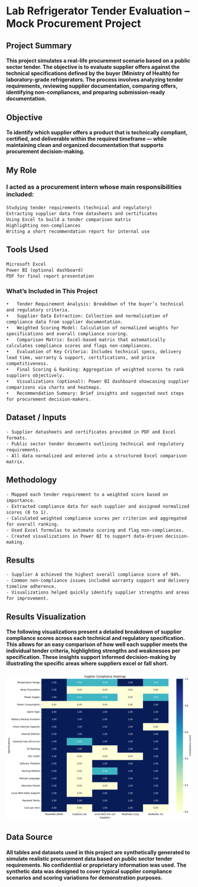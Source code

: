 # Lab Refrigerator Tender Evaluation – Mock Procurement Project

## Project Summary
#### This project simulates a real-life procurement scenario based on a public sector tender. The objective is to evaluate supplier offers against the technical specifications defined by the buyer (Ministry of Health) for laboratory-grade refrigerators. The process involves analyzing tender requirements, reviewing supplier documentation, comparing offers, identifying non-compliances, and preparing submission-ready documentation.

## Objective
#### To identify which supplier offers a product that is technically compliant, certified, and deliverable within the required timeframe — while maintaining clean and organized documentation that supports procurement decision-making.

## My Role

### I acted as a procurement intern whose main responsibilities included:

    Studying tender requirements (technical and regulatory)
    Extracting supplier data from datasheets and certificates
    Using Excel to build a tender comparison matrix
    Highlighting non-compliances
    Writing a short recommendation report for internal use


## Tools Used

    Microsoft Excel
    Power BI (optional dashboard)
    PDF for final report presentation

### What’s Included in This Project
    •	Tender Requirement Analysis: Breakdown of the buyer’s technical and regulatory criteria.
	•	Supplier Data Extraction: Collection and normalization of compliance data from supplier documentation.
	•	Weighted Scoring Model: Calculation of normalized weights for specifications and overall compliance scoring.
	•	Comparison Matrix: Excel-based matrix that automatically calculates compliance scores and flags non-compliances.
	•	Evaluation of Key Criteria: Includes technical specs, delivery lead time, warranty & support, certifications, and price competitiveness.
	•	Final Scoring & Ranking: Aggregation of weighted scores to rank suppliers objectively.
	•	Visualizations (optional): Power BI dashboard showcasing supplier comparisons via charts and heatmaps.
	•	Recommendation Summary: Brief insights and suggested next steps for procurement decision-makers.


## Dataset / Inputs
    - Supplier datasheets and certificates provided in PDF and Excel formats.
    - Public sector tender documents outlining technical and regulatory requirements.
    - All data normalized and entered into a structured Excel comparison matrix.

## Methodology
    - Mapped each tender requirement to a weighted score based on importance.
    - Extracted compliance data for each supplier and assigned normalized scores (0 to 1).
    - Calculated weighted compliance scores per criterion and aggregated for overall ranking.
    - Used Excel formulas to automate scoring and flag non-compliances.
    - Created visualizations in Power BI to support data-driven decision-making.


## Results
    - Supplier A achieved the highest overall compliance score of 94%.
    - Common non-compliance issues included warranty support and delivery timeline adherence.
    - Visualizations helped quickly identify supplier strengths and areas for improvement.

## Results Visualization

#### The following visualizations present a detailed breakdown of supplier compliance scores across each technical and regulatory specification. This allows for an easy comparison of how well each supplier meets the individual tender criteria, highlighting strengths and weaknesses per specification. These insights support informed decision-making by illustrating the specific areas where suppliers excel or fall short.

![Compliance Score](/compliant_score.png)


## Data Source

#### All tables and datasets used in this project are synthetically generated to simulate realistic procurement data based on public sector tender requirements. No confidential or proprietary information was used. The synthetic data was designed to cover typical supplier compliance scenarios and scoring variations for demonstration purposes.